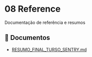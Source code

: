 # 08 Reference

Documentação de referência e resumos

## 📄 Documentos

- [RESUMO_FINAL_TURSO_SENTRY.md](./RESUMO_FINAL_TURSO_SENTRY.md)
